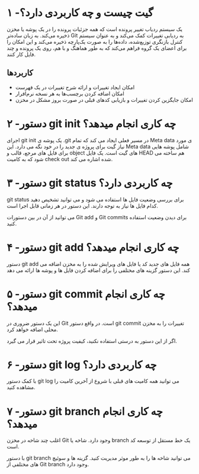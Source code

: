 # ۱ -گیت چیست و چه کاربردی دارد؟

 یک سیستم ردیاب تغییر پرونده است که همه جزئیات پرونده را در یک پوشه یا مخزن ذخیره می‌کند. به زبان ساده‌تر Git به ردیابی تغییرات کمک می‌کند و به عنوان سیستم کنترل بازنگری توزیع‌شده، داده‌ها را به صورت یک‌پارچه  ذخیره می‌کند و این امکان را برای اعضای یک گروه فراهم می‌کند که به طور هماهنگ و با هم، روی یک پرونده و چند فایل کار کنند.

## کاربردها

- امکان ایجاد تغییرات و ارائه شرح تغییرات در یک فهرست
- امکان اضافه کردن برچسب‌ها به هر نسخه نرم‌افرار
- امکان جایگزین کردن تغییرات و بازیابی کدهای قبلی در صورت بروز مشکل در مخزن

# ۲ -دستور git init چه کاری انجام میدهد؟  

اجرای git init یک پوشه ی .git  در مسیر فعلی ایجاد می کند که تمام Meta data ی مورد نیاز گیت برای پروژه ی جدید را در خود نگه می دارد. این Meta data شامل پوشه هایی برای فایل های مرجع، قالب و object های گیت است. یک فایل HEAD هم ساخته می شود که به کامیت check out شده اشاره می کند.
# ۳ -دستور git status چه کاربردی دارد؟

git status برای بررسی وضعیت فایل ها استفاده می شود و می توانید تشخیص دهید کدام فایل ها نیاز به توجه دارند. این دستور در هر زمانی قابل اجرا است.

می توانید از آن در بین دستورات Git add و Git commits برای دیدن وضعیت استفاده کنید.
# ۴ -دستور git add چه کاری انجام میدهد؟

دستور git add همه فایل های جدید کد یا فایل های ویرایش شده را به مخزن اضافه می کند. این دستور گزینه های مختلفی را برای اضافه کردن فایل ها و پوشه ها ارائه می دهد
# ۵ -دستور git commit چه کاری انجام میدهد؟

این یک دستور ضروری در Git است. در واقع دستور git commit تغییرات را به مخزن محلی اضافه خواهد کرد.

اگر از این دستور به درستی استفاده نکنید، کیفیت پروژه تحت تاثیر قرار می گیرد.
# ۶ -دستور git log چه کاربردی دارد؟

با کمک دستور git log می توانید همه کامیت های قبلی با شروع از آخرین کامیت را مشاهده کنید.
# ۷ -دستور git branch چه کاری انجام میدهد؟

اغلب چند شاخه در مخزن Git وجود دارد. شاخه یا branch یک خط مستقل از توسعه کد است.

با دستور git branch می توانید شاخه ها را به طور موثر مدیریت کنید. گزینه ها و سوئیچ های مختلفی از Git branch وجود دارد.
